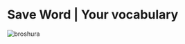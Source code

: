 
#  Save Word | Your vocabulary

![broshura](https://user-images.githubusercontent.com/34953510/198679938-3200821b-e440-4d13-b561-f203ddc24122.png)
